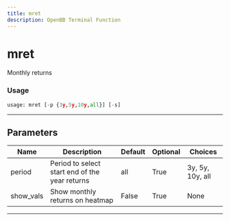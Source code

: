 ```yaml
---
title: mret
description: OpenBB Terminal Function
---
```


# mret

Monthly returns
### Usage 
```python
usage: mret [-p {3y,5y,10y,all}] [-s]
```
---
## Parameters
| Name | Description | Default | Optional | Choices |
| ---- | ----------- | ------- | -------- | ------- |
| period | Period to select start end of the year returns | all | True | 3y, 5y, 10y, all |
| show_vals | Show monthly returns on heatmap | False | True | None |
---
